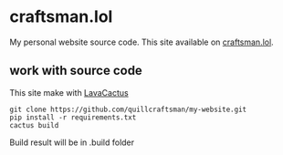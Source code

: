 # craftsman.lol

My personal website source code.
This site available on [craftsman.lol](http://craftsman.lol).

## work with source code

This site make with [LavaCactus](https://github.com/quillcraftsman/lava-cactus)

    git clone https://github.com/quillcraftsman/my-website.git
    pip install -r requirements.txt
    cactus build 

Build result will be in .build folder